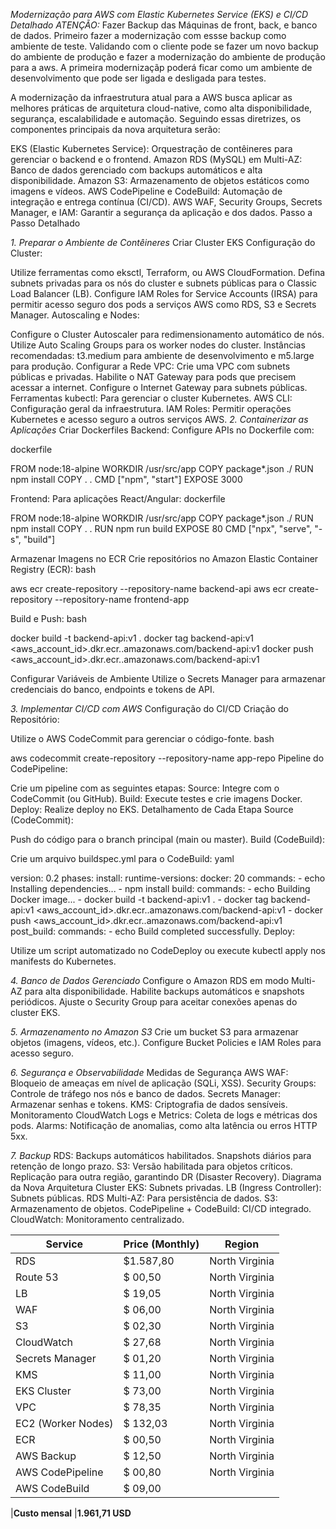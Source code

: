 *Modernização para AWS com Elastic Kubernetes Service (EKS) e CI/CD Detalhado*
*ATENÇÃO:*
Fazer Backup das Máquinas de front, back, e banco de dados.
 Primeiro fazer a modernização com essse backup como ambiente de teste.
 Validando com o cliente pode se fazer um novo backup do ambiente de produção e fazer a modernização do ambiente de produção para a aws. A primeira modernizaçãp poderá ficar como um ambiente de desenvolvimento que pode ser ligada e desligada para testes.

A modernização da infraestrutura atual para a AWS busca aplicar as melhores práticas de arquitetura cloud-native, como alta disponibilidade, segurança, escalabilidade e automação. Seguindo essas diretrizes, os componentes principais da nova arquitetura serão:

EKS (Elastic Kubernetes Service): Orquestração de contêineres para gerenciar o backend e o frontend.
Amazon RDS (MySQL) em Multi-AZ: Banco de dados gerenciado com backups automáticos e alta disponibilidade.
Amazon S3: Armazenamento de objetos estáticos como imagens e vídeos.
AWS CodePipeline e CodeBuild: Automação de integração e entrega contínua (CI/CD).
AWS WAF, Security Groups, Secrets Manager, e IAM: Garantir a segurança da aplicação e dos dados.
Passo a Passo Detalhado

*1. Preparar o Ambiente de Contêineres*
Criar Cluster EKS
Configuração do Cluster:

Utilize ferramentas como eksctl, Terraform, ou AWS CloudFormation.
Defina subnets privadas para os nós do cluster e subnets públicas para o Classic Load Balancer (LB).
Configure IAM Roles for Service Accounts (IRSA) para permitir acesso seguro dos pods a serviços AWS como RDS, S3 e Secrets Manager.
Autoscaling e Nodes:

Configure o Cluster Autoscaler para redimensionamento automático de nós.
Utilize Auto Scaling Groups para os worker nodes do cluster.
Instâncias recomendadas: t3.medium para ambiente de desenvolvimento e m5.large para produção.
Configurar a Rede
VPC:
Crie uma VPC com subnets públicas e privadas.
Habilite o NAT Gateway para pods que precisem acessar a internet.
Configure o Internet Gateway para subnets públicas.
Ferramentas
kubectl: Para gerenciar o cluster Kubernetes.
AWS CLI: Configuração geral da infraestrutura.
IAM Roles: Permitir operações Kubernetes e acesso seguro a outros serviços AWS.
*2. Containerizar as Aplicações*
Criar Dockerfiles
Backend:
Configure APIs no Dockerfile com:

dockerfile

FROM node:18-alpine
WORKDIR /usr/src/app
COPY package*.json ./
RUN npm install
COPY . .
CMD ["npm", "start"]
EXPOSE 3000

Frontend:
Para aplicações React/Angular:
dockerfile

FROM node:18-alpine
WORKDIR /usr/src/app
COPY package*.json ./
RUN npm install
COPY . .
RUN npm run build
EXPOSE 80
CMD ["npx", "serve", "-s", "build"]

Armazenar Imagens no ECR
Crie repositórios no Amazon Elastic Container Registry (ECR):
bash

aws ecr create-repository --repository-name backend-api
aws ecr create-repository --repository-name frontend-app

Build e Push:
bash

docker build -t backend-api:v1 .
docker tag backend-api:v1 <aws_account_id>.dkr.ecr.<region>.amazonaws.com/backend-api:v1
docker push <aws_account_id>.dkr.ecr.<region>.amazonaws.com/backend-api:v1

Configurar Variáveis de Ambiente
Utilize o Secrets Manager para armazenar credenciais do banco, endpoints e tokens de API.

*3. Implementar CI/CD com AWS*
Configuração do CI/CD
Criação do Repositório:

Utilize o AWS CodeCommit para gerenciar o código-fonte.
bash

aws codecommit create-repository --repository-name app-repo
Pipeline do CodePipeline:

Crie um pipeline com as seguintes etapas:
Source: Integre com o CodeCommit (ou GitHub).
Build: Execute testes e crie imagens Docker.
Deploy: Realize deploy no EKS.
Detalhamento de Cada Etapa
Source (CodeCommit):

Push do código para o branch principal (main ou master).
Build (CodeBuild):

Crie um arquivo buildspec.yml para o CodeBuild:
yaml

version: 0.2
phases:
  install:
    runtime-versions:
      docker: 20
    commands:
      - echo Installing dependencies...
      - npm install
  build:
    commands:
      - echo Building Docker image...
      - docker build -t backend-api:v1 .
      - docker tag backend-api:v1 <aws_account_id>.dkr.ecr.<region>.amazonaws.com/backend-api:v1
      - docker push <aws_account_id>.dkr.ecr.<region>.amazonaws.com/backend-api:v1
  post_build:
    commands:
      - echo Build completed successfully.
Deploy:

Utilize um script automatizado no CodeDeploy ou execute kubectl apply nos manifests do Kubernetes.

*4. Banco de Dados Gerenciado*
Configure o Amazon RDS em modo Multi-AZ para alta disponibilidade.
Habilite backups automáticos e snapshots periódicos.
Ajuste o Security Group para aceitar conexões apenas do cluster EKS.

*5. Armazenamento no Amazon S3*
Crie um bucket S3 para armazenar objetos (imagens, vídeos, etc.).
Configure Bucket Policies e IAM Roles para acesso seguro.

*6. Segurança e Observabilidade*
Medidas de Segurança
AWS WAF: Bloqueio de ameaças em nível de aplicação (SQLi, XSS).
Security Groups: Controle de tráfego nos nós e banco de dados.
Secrets Manager: Armazenar senhas e tokens.
KMS: Criptografia de dados sensíveis.
Monitoramento
CloudWatch Logs e Metrics: Coleta de logs e métricas dos pods.
Alarms: Notificação de anomalias, como alta latência ou erros HTTP 5xx.

*7. Backup*
RDS:
Backups automáticos habilitados.
Snapshots diários para retenção de longo prazo.
S3:
Versão habilitada para objetos críticos.
Replicação para outra região, garantindo DR (Disaster Recovery).
Diagrama da Nova Arquitetura
Cluster EKS: Subnets privadas.
LB (Ingress Controller): Subnets públicas.
RDS Multi-AZ: Para persistência de dados.
S3: Armazenamento de objetos.
CodePipeline + CodeBuild: CI/CD integrado.
CloudWatch: Monitoramento centralizado.

|Service           |Price (Monthly)    |Region          |
|------------------|-------------------|----------------|
|RDS               |$1.587,80          |North Virginia  |
|Route 53          |$ 00,50            |North Virginia  |
|LB                |$ 19,05            |North Virginia  |
|WAF               |$ 06,00            |North Virginia  |
|S3                |$ 02,30            |North Virginia  |
|CloudWatch        |$ 27,68            |North Virginia  |
|Secrets Manager   |$ 01,20            |North Virginia  |
|KMS               |$ 11,00            |North Virginia  |
|EKS Cluster       |$ 73,00            |North Virginia  |
|VPC               |$ 78,35            |North Virginia  |
|EC2 (Worker Nodes)|$ 132,03           |North Virginia  |
|ECR               |$ 00,50            |North Virginia  |
|AWS Backup        |$ 12,50            |North Virginia  |
|AWS CodePipeline  |$ 00,80            |North Virginia  |
|AWS CodeBuild     |$ 09,00

|**Custo mensal**             |**1.961,71 USD**         
